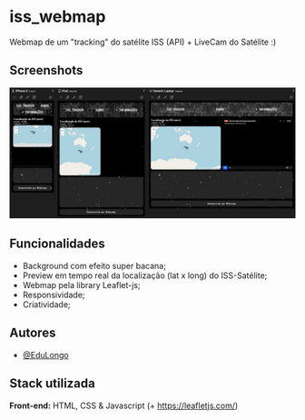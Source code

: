 # iss_webmap

Webmap de um "tracking" do satélite ISS (API) + LiveCam do Satélite :)
## Screenshots

![alt text](img/print_iss.jpg)
## Funcionalidades

- Background com efeito super bacana;
- Preview em tempo real da localização (lat x long) do ISS-Satélite;
- Webmap pela library Leaflet-js;
- Responsividade;
- Criatividade;


## Autores

- [@EduLongo](https://github.com/edulongodevgeo)


## Stack utilizada

**Front-end:** HTML, CSS & Javascript (+ https://leafletjs.com/)


